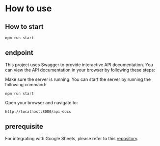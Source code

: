 # How to use
## How to start
```
npm run start
```

## endpoint

This project uses Swagger to provide interactive API documentation. You can view the API documentation in your browser by following these steps:

Make sure the server is running. You can start the server by running the following command:

```
npm run start
```

Open your browser and navigate to:

```
http://localhost:8080/api-docs
```

## prerequisite
For integrating with Google Sheets, please refer to this [repository](https://github.com/tomoki-yamamura/mahjong-score).